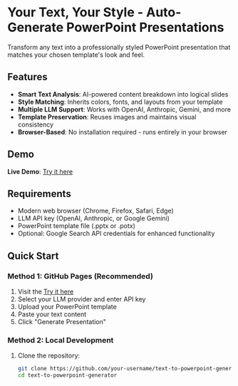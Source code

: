 # Your Text, Your Style - Auto-Generate PowerPoint Presentations

Transform any text into a professionally styled PowerPoint presentation that matches your chosen template's look and feel.

##  Features

- **Smart Text Analysis**: AI-powered content breakdown into logical slides
- **Style Matching**: Inherits colors, fonts, and layouts from your template
- **Multiple LLM Support**: Works with OpenAI, Anthropic, Gemini, and more
- **Template Preservation**: Reuses images and maintains visual consistency
- **Browser-Based**: No installation required - runs entirely in your browser

## Demo

**Live Demo**: [Try it here](https://site-production-6e98.up.railway.app/index.html)

##  Requirements

- Modern web browser (Chrome, Firefox, Safari, Edge)
- LLM API key (OpenAI, Anthropic, or Google Gemini)
- PowerPoint template file (.pptx or .potx)
- Optional: Google Search API credentials for enhanced functionality

##  Quick Start

### Method 1: GitHub Pages (Recommended)
1. Visit the [Try it here](https://site-production-6e98.up.railway.app/index.html)
2. Select your LLM provider and enter API key
3. Upload your PowerPoint template
4. Paste your text content
5. Click "Generate Presentation"

### Method 2: Local Development
1. Clone the repository:
   ```bash
   git clone https://github.com/your-username/text-to-powerpoint-generator.git
   cd text-to-powerpoint-generator
